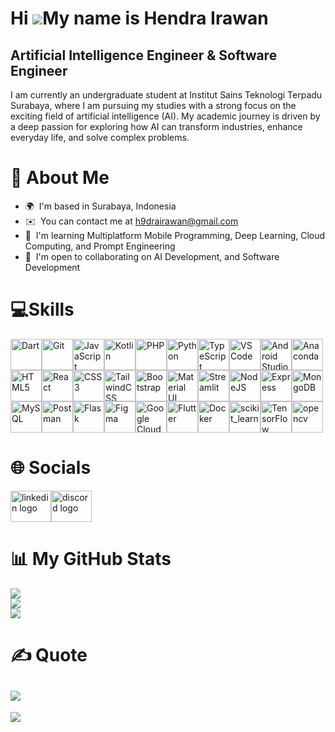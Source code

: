 Hi ![](https://user-images.githubusercontent.com/18350557/176309783-0785949b-9127-417c-8b55-ab5a4333674e.gif)My name is Hendra Irawan
=====================================================================================================================================

Artificial Intelligence Engineer & Software Engineer
-------------------------------------------------------------------------

I am currently an undergraduate student at Institut Sains Teknologi Terpadu Surabaya, where I am pursuing my studies with a strong focus on the exciting field of artificial intelligence (AI). My academic journey is driven by a deep passion for exploring how AI can transform industries, enhance everyday life, and solve complex problems.

# 💫 About Me

* 🌍  I'm based in Surabaya, Indonesia
* ✉️  You can contact me at [h9drairawan@gmail.com](mailto:h9drairawan@gmail.com)
* 🧠  I'm learning Multiplatform Mobile Programming, Deep Learning, Cloud Computing, and Prompt Engineering
* 🤝  I'm open to collaborating on AI Development, and Software Development

# 💻Skills

<p align="left"><a href="https://dart.dev/" target="_blank" rel="noreferrer"><img src="https://raw.githubusercontent.com/danielcranney/readme-generator/main/public/icons/skills/dart-colored.svg"width="50"height="50"alt="Dart" /></a><a href="https://git-scm.com/" target="_blank" rel="noreferrer"><img src="https://raw.githubusercontent.com/danielcranney/readme-generator/main/public/icons/skills/git-colored.svg"width="50"height="50"alt="Git" /></a><a href="https://developer.mozilla.org/en-US/docs/Web/JavaScript"target="_blank"rel="noreferrer"><img src="https://raw.githubusercontent.com/danielcranney/readme-generator/main/public/icons/skills/javascript-colored.svg"width="50"height="50"alt="JavaScript" /></a><a href="https://kotlinlang.org/" target="_blank" rel="noreferrer"><img src="https://raw.githubusercontent.com/danielcranney/readme-generator/main/public/icons/skills/kotlin-colored.svg"width="50"height="50"alt="Kotlin" /></a><a href="https://www.php.net/" target="_blank" rel="noreferrer"><img src="https://raw.githubusercontent.com/danielcranney/readme-generator/main/public/icons/skills/php-colored.svg"width="50"height="50"alt="PHP" /></a><a href="https://www.python.org/" target="_blank" rel="noreferrer"><img src="https://raw.githubusercontent.com/danielcranney/readme-generator/main/public/icons/skills/python-colored.svg"width="50"height="50"alt="Python" /></a><a href="https://www.typescriptlang.org/"target="_blank"rel="noreferrer"><img src="https://raw.githubusercontent.com/danielcranney/readme-generator/main/public/icons/skills/typescript-colored.svg"width="50"height="50"alt="TypeScript" /></a><a href="https://code.visualstudio.com/" target="_blank" rel="noreferrer"><img src="https://raw.githubusercontent.com/danielcranney/readme-generator/main/public/icons/skills/visualstudiocode.svg"width="50"height="50"alt="VS Code" /></a><a href="https://developer.android.com/studio"target="_blank"rel="noreferrer"><img src="https://upload.wikimedia.org/wikipedia/commons/c/c1/Android_Studio_icon_%282023%29.svg"alt="Android Studio"width="50"height="50" /></a><a href="https://www.anaconda.com/" target="_blank" rel="noreferrer"><img src="https://anaconda.org/static/img/anaconda-symbol.svg"alt="Anaconda"width="50"height="50" /></a><a href="https://developer.mozilla.org/en-US/docs/Glossary/HTML5"target="_blank"rel="noreferrer"><img src="https://raw.githubusercontent.com/danielcranney/readme-generator/main/public/icons/skills/html5-colored.svg"width="50"height="50"alt="HTML5" /></a><a href="https://reactjs.org/" target="_blank" rel="noreferrer"><img src="https://raw.githubusercontent.com/danielcranney/readme-generator/main/public/icons/skills/react-colored.svg"width="50"height="50"alt="React" /></a><a href="https://www.w3.org/TR/CSS/#css" target="_blank" rel="noreferrer"><img src="https://raw.githubusercontent.com/danielcranney/readme-generator/main/public/icons/skills/css3-colored.svg"width="50"height="50"alt="CSS3" /></a><a href="https://tailwindcss.com/" target="_blank" rel="noreferrer"><img src="https://raw.githubusercontent.com/danielcranney/readme-generator/main/public/icons/skills/tailwindcss-colored.svg"width="50"height="50"alt="TailwindCSS" /></a><a href="https://getbootstrap.com/" target="_blank" rel="noreferrer"><img src="https://raw.githubusercontent.com/danielcranney/readme-generator/main/public/icons/skills/bootstrap-colored.svg"width="50"height="50"alt="Bootstrap"/></a><a href="https://mui.com/" target="_blank" rel="noreferrer"><img src="https://raw.githubusercontent.com/danielcranney/readme-generator/main/public/icons/skills/materialui-colored.svg"width="50"height="50"alt="Material UI"/></a><a href="https://streamlit.io/" target="_blank" rel="noreferrer"><img src="https://files.svgcdn.io/logos/streamlit.svg"width="50"height="50"alt="Streamlit" /></a><a href="https://nodejs.org/en/" target="_blank" rel="noreferrer"><img src="https://raw.githubusercontent.com/danielcranney/readme-generator/main/public/icons/skills/nodejs-colored.svg"width="50"height="50"alt="NodeJS" /></a><a href="https://expressjs.com/" target="_blank" rel="noreferrer"><img src="https://raw.githubusercontent.com/danielcranney/readme-generator/main/public/icons/skills/express-colored-dark.svg"width="50"height="50"alt="Express" /></a><a href="https://www.mongodb.com/" target="_blank" rel="noreferrer"><img src="https://raw.githubusercontent.com/danielcranney/readme-generator/main/public/icons/skills/mongodb-colored.svg"width="50"height="50"alt="MongoDB" /></a><a href="https://www.mysql.com/" target="_blank" rel="noreferrer"><img src="https://raw.githubusercontent.com/danielcranney/readme-generator/main/public/icons/skills/mysql-colored.svg"width="50"height="50"alt="MySQL" /></a><a href="https://www.postman.com/" target="_blank" rel="noreferrer"><img src="https://voyager.postman.com/logo/postman-logo-icon-orange.svg"width="50"height="50"alt="Postman" /></a><a href="https://flask.palletsprojects.com/en/2.0.x/"target="_blank"rel="noreferrer"><img src="https://raw.githubusercontent.com/danielcranney/readme-generator/main/public/icons/skills/flask-colored-dark.svg"width="50"height="50"alt="Flask" /></a><a href="https://www.figma.com/" target="_blank" rel="noreferrer"><img src="https://raw.githubusercontent.com/danielcranney/readme-generator/main/public/icons/skills/figma-colored.svg"width="50"height="50"alt="Figma" /></a><a href="https://cloud.google.com/" target="_blank" rel="noreferrer"><img src="https://raw.githubusercontent.com/danielcranney/readme-generator/main/public/icons/skills/googlecloud-colored.svg"width="50"height="50"alt="Google Cloud" /></a><a href="https://flutter.dev/" target="_blank" rel="noreferrer"><img src="https://raw.githubusercontent.com/danielcranney/readme-generator/main/public/icons/skills/flutter-colored.svg"width="50"height="50"alt="Flutter" /></a><a href="https://www.docker.com/" target="_blank" rel="noreferrer"><img src="https://raw.githubusercontent.com/danielcranney/readme-generator/main/public/icons/skills/docker-colored.svg"width="50"height="50"alt="Docker" /></a><a href="https://scikit-learn.org/" target="_blank" rel="noreferrer"><img src="https://upload.wikimedia.org/wikipedia/commons/0/05/Scikit_learn_logo_small.svg"alt="scikit_learn"width="50"height="50" /></a><a href="https://www.tensorflow.org/" target="_blank" rel="noreferrer"><img src="https://raw.githubusercontent.com/danielcranney/readme-generator/main/public/icons/skills/tensorflow-colored.svg"width="50"height="50"alt="TensorFlow" /></a><a href="https://opencv.org/" target="_blank" rel="noreferrer"><img src="https://www.vectorlogo.zone/logos/opencv/opencv-icon.svg"alt="opencv"width="50"height="50"/></a></p>

# 🌐 Socials

<a href="www.linkedin.com/in/hendra-irawan-1791bb295" target="_blank"><img src="https://raw.githubusercontent.com/maurodesouza/profile-readme-generator/master/src/assets/icons/social/linkedin/default.svg" width="65" height="50" alt="linkedin logo"/></a><a href="https://discord.com/users/826484425554526209" target="_blank"><img src="https://raw.githubusercontent.com/maurodesouza/profile-readme-generator/master/src/assets/icons/social/discord/default.svg" width="65" height="50" alt="discord logo"/></a>

# 📊 My GitHub Stats

![](https://github-readme-stats.vercel.app/api?username=H9drairawan&theme=radical&hide_border=false&include_all_commits=true&count_private=true)<br/>
![](https://github-readme-streak-stats.herokuapp.com/?user=H9drairawan&theme=radical&hide_border=false)<br/>
![](https://github-readme-stats.vercel.app/api/top-langs/?username=H9drairawan&theme=radical&hide_border=false&include_all_commits=true&count_private=true&layout=compact)

# ✍️ Quote
![](https://quotes-github-readme.vercel.app/api?type=horizontal&theme=radical)
---
[![](https://visitcount.itsvg.in/api?id=H9drairawan&icon=0&color=1)](https://visitcount.itsvg.in)
